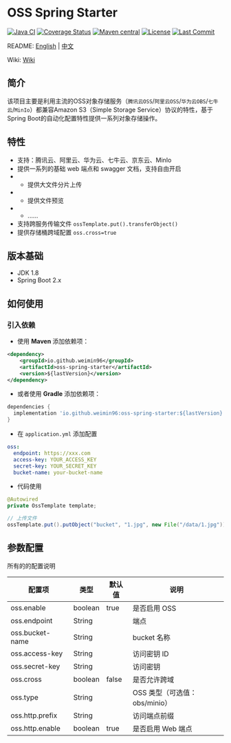 # OSS Spring Starter

[![Java CI](https://github.com/weimin96/oss-spring-starter/actions/workflows/coveralls.yml/badge.svg)](https://github.com/weimin96/oss-spring-starter/actions/workflows/coveralls.yml)
[![Coverage Status](https://coveralls.io/repos/github/weimin96/oss-spring-starter/badge.svg?branch=main)](https://coveralls.io/github/weimin96/oss-spring-starter?branch=main)
[![Maven central](https://maven-badges.herokuapp.com/maven-central/io.github.weimin96/oss-spring-starter/badge.svg)](https://maven-badges.herokuapp.com/maven-central/io.github.weimin96/oss-spring-starter)
[![License](https://img.shields.io/:license-apache-brightgreen.svg)](https://www.apache.org/licenses/LICENSE-2.0.html)
[![Last Commit](https://img.shields.io/github/last-commit/weimin96/oss-spring-starter.svg)](https://github.com/weimin96/oss-spring-starter)


README: [English](README.md) | [中文](README-zh-CN.md)

Wiki: [Wiki](https://github.com/weimin96/oss-spring-starter/wiki)

## 简介

该项目主要是利用主流的OSS对象存储服务（`腾讯云OSS`/`阿里云OSS`/`华为云OBS`/`七牛云`/`MinIo`）都兼容Amazon S3（Simple Storage Service）协议的特性，基于Spring Boot的自动化配置特性提供一系列对象存储操作。

## 特性

- 支持：腾讯云、阿里云、华为云、七牛云、京东云、MinIo
- 提供一系列的基础 web 端点和 swagger 文档，支持自由开启
- - 提供大文件分片上传
- - 提供文件预览
- - ......
- 支持跨服务传输文件 `ossTemplate.put().transferObject()`
- 提供存储桶跨域配置 `oss.cross=true`

## 版本基础

- JDK 1.8
- Spring Boot 2.x

## 如何使用

### 引入依赖

- 使用 **Maven** 添加依赖项：

```xml
<dependency>
    <groupId>io.github.weimin96</groupId>
    <artifactId>oss-spring-starter</artifactId>
    <version>${lastVersion}</version>
</dependency>
```

- 或者使用 **Gradle** 添加依赖项：
```gradle
dependencies {
  implementation 'io.github.weimin96:oss-spring-starter:${lastVersion}'
}
```

- 在 `application.yml` 添加配置
```yaml
oss:
  endpoint: https://xxx.com
  access-key: YOUR_ACCESS_KEY
  secret-key: YOUR_SECRET_KEY
  bucket-name: your-bucket-name
```

- 代码使用
```java
@Autowired
private OssTemplate template;

// 上传文件
ossTemplate.put().putObject("bucket", "1.jpg", new File("/data/1.jpg"));
```

## 参数配置

所有的的配置说明

| 配置项             | 类型     | 默认值 | 说明                    |
|-----------------| -------- | ------ |-----------------------|
| oss.enable      | boolean  | true   | 是否启用 OSS              |
| oss.endpoint    | String   |        | 端点                    |
| oss.bucket-name | String   |        | bucket 名称             |
| oss.access-key  | String   |        | 访问密钥 ID               |
| oss.secret-key | String   |        | 访问密钥                  |
| oss.cross       | boolean  | false  | 是否允许跨域                |
| oss.type        | String   |        | OSS 类型（可选值：obs/minio） |
| oss.http.prefix | String   |        | 访问端点前缀                |
| oss.http.enable | boolean  | true   | 是否启用 Web 端点           |


